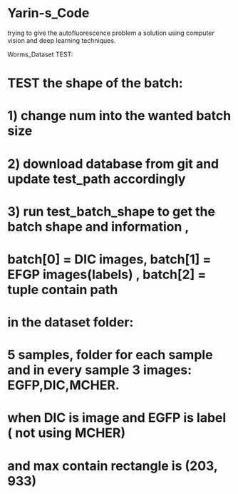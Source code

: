 # Yarin-s_Code
trying to give the autofluorescence problem a solution using computer vision and deep learning techniques.


Worms_Dataset TEST: 


# TEST the shape of the batch: 
# 1) change num into the wanted batch size
# 2) download database from git and update test_path accordingly
# 3) run test_batch_shape to get the batch shape and information ,
# batch[0] = DIC images, batch[1] = EFGP images(labels) , batch[2] = tuple contain path
# in the dataset folder:
# 5 samples, folder for each sample and in every sample 3 images: EGFP,DIC,MCHER.
# when DIC is image and EGFP is label ( not using MCHER)
# and max contain rectangle is (203, 933)
